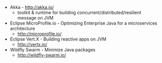 * Akka - http://akka.io/
    * toolkit & runtime for building concurrent/distributed/resilient message on JVM
* Eclipse MicroProfile.io - Optimizing Enterprise Java for a microservices architecture
    * http://microprofile.io/
* Eclipse Vert.X - Building reactive apps on JVM
    * http://vertx.io/
* Wildfly Swarm -  Minimize Java packages
    * http://wildfly-swarm.io/